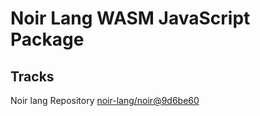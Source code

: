 # Noir Lang WASM JavaScript Package

## Tracks
Noir lang Repository [noir-lang/noir@9d6be60](https://github.com/noir-lang/noir/tree/9d6be60bbf2ef8cdeb272942fc2d3d94f5dda96f)